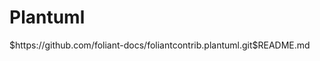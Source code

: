 # Plantuml

<include sethead="2" nohead="true">
    $https://github.com/foliant-docs/foliantcontrib.plantuml.git$README.md
</include>
